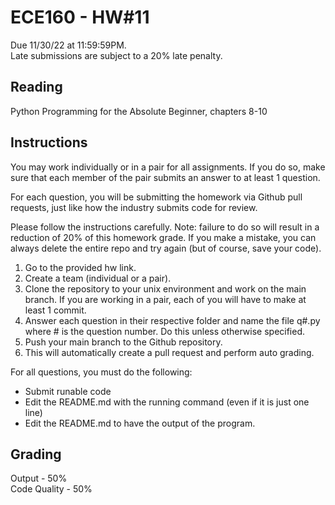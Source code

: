 # ECE160 - HW#11

Due 11/30/22 at 11:59:59PM.  
Late submissions are subject to a 20% late penalty.  

## Reading
Python Programming for the Absolute Beginner, chapters 8-10

## Instructions
You may work individually or in a pair for all assignments. If you do so, make sure that each member of the pair submits an answer to at least 1 question.

For each question, you will be submitting the homework via Github pull requests, just like how the industry submits code for review. 

Please follow the instructions carefully. Note: failure to do so will result in a reduction of 20% of this homework grade. If you make a mistake, you can always delete the entire repo and try again (but of course, save your code).  
1. Go to the provided hw link.  
2. Create a team (individual or a pair).  
3. Clone the repository to your unix environment and work on the main branch. If you are working in a pair, each of you will have to make at least 1 commit.
4. Answer each question in their respective folder and name the file q#.py where # is the question number. Do this unless otherwise specified.  
5. Push your main branch to the Github repository.
6. This will automatically create a pull request and perform auto grading.

For all questions, you must do the following:
* Submit runable code
* Edit the README.md with the running command (even if it is just one line)
* Edit the README.md to have the output of the program.

## Grading

Output - 50%  
Code Quality - 50%
